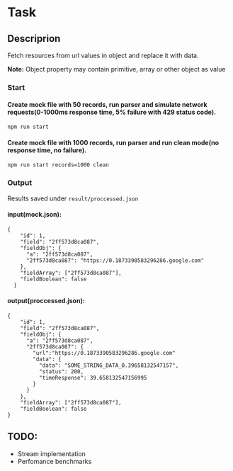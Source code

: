 # Task

## Descriprion

Fetch resources from url values in object and replace it with data.

**Note:** Object property may contain primitive, array or other object as value

### Start

#### Create mock file with 50 records, run parser and simulate network requests(0-1000ms response time, 5% failure with 429 status code).

`npm run start`

#### Create mock file with 1000 records, run parser and run clean mode(no response time, no failure).

`npm run start records=1000 clean`

### Output

Results saved under `result/proccessed.json`

#### input(mock.json):

```
{
    "id": 1,
    "field": "2ff573d8ca087",
    "fieldObj": {
      "a": "2ff573d8ca087",
      "2ff573d8ca087": "https://0.1873390583296286.google.com"
    },
    "fieldArray": ["2ff573d8ca087"],
    "fieldBoolean": false
  }
```

#### output(proccessed.json):

```
{
    "id": 1,
    "field": "2ff573d8ca087",
    "fieldObj": {
      "a": "2ff573d8ca087",
      "2ff573d8ca087": {
        "url":"https://0.1873390583296286.google.com"
        "data": {
          "data": "SOME_STRING_DATA_0.39658132547157",
          "status": 200,
          "timeResponse": 39.658132547156995
        }
      }
    },
    "fieldArray": ["2ff573d8ca087"],
    "fieldBoolean": false
}
```

## TODO:

- Stream implementation
- Perfomance benchmarks
